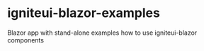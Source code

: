 # igniteui-blazor-examples
Blazor app with stand-alone examples how to use igniteui-blazor components

